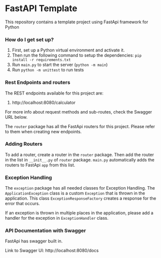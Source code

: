 # FastAPI Template #

This repository contains a template project using FastApi framework for Python

### How do I get set up? ###

1. First, set up a Python virtual environment and activate it.
2. Then run the following command to setup the dependencies:
`
pip install -r requirements.txt
`
3. Run `main.py` to start the server (`python -m main`)
4. Run `python -m unittest` to run tests

### Rest Endpoints and routers ###
The REST endpoints available for this project are:

1. http://localhost:8080/calculator

For more info about request methods and sub-routes, check the Swagger URL below.

The `router` package has all the FastApi routers for this project. Please refer to them when creating new endpoints.

### Adding Routers
To add a router, create a router in the `router` package. Then add the router in the list in `__init__.py` of `router` package. `main.py` automatically adds the routers to FastApi `app` from this list.

### Exception Handling ###
The `exception` package has all needed classes for Exception Handling. The `ApplicationException` class is a custom `Exception` that is thrown in the application. This class `ExceptionResponseFactory` creates a response for the error that occurs. 

If an exception is thrown in multiple places in the application, please add a handler for the exception in `ExceptionHandler` class. 

### API Documentation with Swagger ###
FastApi has swagger built in.

Link to Swagger UI: http://localhost:8080/docs